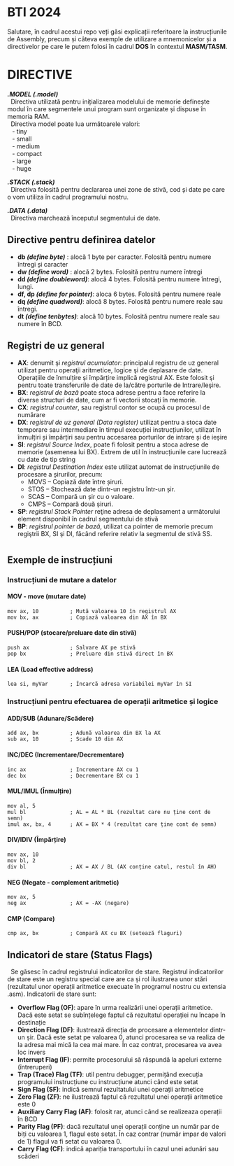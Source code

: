 
# BTI 2024

Salutare, în cadrul acestui repo veți găsi explicații referitoare la instrucțiunile de Assembly, precum și câteva exemple de utilizare a mnemonicelor și a directivelor pe care le putem folosi în cadrul **DOS** în contextul **MASM/TASM**.

#

# DIRECTIVE

__*.MODEL (.model)*__\
&nbsp; Directiva utilizată pentru inițializarea modelului de memorie definește modul în care segmentele unui program sunt organizate și dispuse în memoria RAM.\
&nbsp; Directiva model poate lua următoarele valori:\
&ensp; - tiny\
&ensp; - small\
&ensp; - medium\
&ensp; - compact\
&ensp; - large\
&ensp; - huge


__*.STACK (.stack)*__\
&nbsp; Directiva folosită pentru declararea unei zone de stivă, cod și date pe care o vom utiliza în cadrul programului nostru.

__*.DATA (.data)*__\
&nbsp; Directiva marchează începutul segmentului de date.

## Directive pentru definirea datelor
- **db _(define byte)_** : alocă 1 byte per caracter. Folosită pentru numere întregi și caracter
- **dw _(define word)_** : alocă 2 bytes. Folosită pentru numere întregi
- **dd _(define doubleword)_**: alocă 4 bytes. Folosită pentru numere întregi, lungi.
- **df, dp _(define for pointer)_**: aloca 6 bytes. Folosită pentru numere reale
- **dq _(define quadword)_**: alocă 8 bytes. Folosită pentru numere reale sau întregi.
- **dt _(define tenbytes)_**: alocă 10 bytes. Folosită pentru numere reale sau numere în BCD.
## Regiștri de uz general
- __AX__: denumit şi _registrul acumulator_: principalul registru de uz general utilizat pentru operaţii aritmetice, logice şi de deplasare de date. Operațiile de înmulțire și împărțire implică registrul AX. Este folosit şi pentru toate transferurile de date de la/către porturile de Intrare/Ieşire.
- __BX__: _registrul de bază_ poate stoca adrese pentru a face referire la diverse structuri de date, cum ar fi vectorii stocaţi în memorie. 
- __CX__: _registrul counter_, sau registrul contor se ocupă cu procesul de numărare 
- __DX__: _registrul de uz general (Data register)_ utilizat pentru a stoca date temporare sau intermediare în timpul execuției instrucțiunilor, utilizat în înmulțiri și împărțiri sau pentru  accesarea porturilor de intrare și de ieșire
- __SI__: _registrul Source Index_, poate fi folosit pentru a stoca adrese de memorie (asemenea lui BX). Extrem de util în instrucțiunile care lucrează cu date de tip string
- __DI__: _registrul Destination Index_ este utilizat automat de instrucțiunile de procesare a șirurilor, precum:
    - MOVS – Copiază date între șiruri.
    - STOS – Stochează date dintr-un registru într-un șir.
    - SCAS – Compară un șir cu o valoare.
    - CMPS – Compară două șiruri.
- __SP__: _registrul Stack Pointer_ reţine adresa de deplasament a următorului element disponibil în cadrul segmentului de stivă 
- __BP__: _registrul pointer de bază_, utilizat ca pointer de memorie precum regiştrii BX, SI şi DI, făcând referire relativ la segmentul de stivă SS.
#
## Exemple de instrucțiuni
### Instrucțiuni de mutare a datelor
#### MOV - move (mutare date)
```assembly
mov ax, 10          ; Mută valoarea 10 în registrul AX
mov bx, ax          ; Copiază valoarea din AX în BX
```

#### PUSH/POP (stocare/preluare date din stivă)
```assembly
push ax             ; Salvare AX pe stivă
pop bx              ; Preluare din stivă direct în BX
```

#### LEA (Load effective address)
```assembly
lea si, myVar       ; Încarcă adresa variabilei myVar în SI
```

### Instrucțiuni pentru efectuarea de operații aritmetice și logice
#### ADD/SUB (Adunare/Scădere)
```assembly
add ax, bx          ; Adună valoarea din BX la AX
sub ax, 10          ; Scade 10 din AX
```
#### INC/DEC (Incrementare/Decrementare)
```assembly
inc ax              ; Incrementare AX cu 1
dec bx              ; Decrementare BX cu 1
```
#### MUL/IMUL (Înmulțire)
```assembly
mov al, 5
mul bl              ; AL = AL * BL (rezultat care nu ține cont de semn)
imul ax, bx, 4      ; AX = BX * 4 (rezultat care ține cont de semn)
```
#### DIV/IDIV (Împărțire)
```assembly
mov ax, 10
mov bl, 2
div bl              ; AX = AX / BL (AX conține catul, restul în AH)
```
#### NEG (Negate - complement aritmetic)
```assembly
mov ax, 5
neg ax              ; AX = -AX (negare)
```

#### CMP (Compare)
```assembly
cmp ax, bx          ; Compară AX cu BX (setează flaguri)
```

## Indicatori de stare (Status Flags)
&nbsp; Se găsesc în cadrul registrului indicatorilor de stare. Registrul indicatorilor de stare este un registru special care are ca și rol ilustrarea unor stări (rezultatul unor operații aritmetice execuate în programul nostru cu extensia .asm). Indicatorii de stare sunt:
- __Overflow Flag (OF)__: apare în urma realizării unei operații aritmetice. Dacă este setat se subînțelege faptul că rezultatul operației nu încape în destinație
- __Direction Flag (DF)__: ilustrează direcția de procesare a elementelor dintr-un șir. Dacă este setat pe valoarea 0, atunci procesarea se va realiza de la adresa mai mică la cea mai mare. În caz contrat, procesarea va avea loc invers
- __Interrupt Flag (IF)__: permite procesorului să răspundă la apeluri externe (întreruperi)
- __Trap (Trace) Flag (TF)__: util pentru debugger, permițând execuția programului instrucțiune cu instrucțiune atunci când este setat
- __Sign Flag (SF)__: indică semnul rezultatului unei operații aritmetice
- __Zero Flag (ZF)__: ne ilustrează faptul că rezultatul unei operații aritmetice este 0
- __Auxiliary Carry Flag (AF)__: folosit rar, atunci când se realizeaza operații în BCD
- __Parity Flag (PF)__: dacă rezultatul unei operații conține un număr par de biți cu valoarea 1, flagul este setat. În caz contrar (număr impar de valori de 1) flagul va fi setat cu valoarea 0.
- __Carry Flag (CF)__: indică apariția transportului în cazul unei adunări sau scăderi
